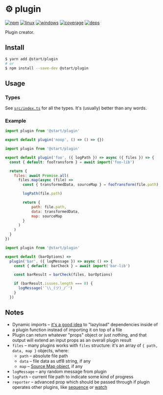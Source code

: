 # ⚙️ plugin

[![npm](https://img.shields.io/npm/v/@start/plugin.svg?style=flat-square)](https://www.npmjs.com/package/@start/plugin) [![linux](https://img.shields.io/travis/deepsweet/start/master.svg?label=linux&style=flat-square)](https://travis-ci.org/deepsweet/start) [![windows](https://img.shields.io/appveyor/ci/deepsweet/start/master.svg?label=windows&style=flat-square)](https://ci.appveyor.com/project/deepsweet/start) [![coverage](https://img.shields.io/codecov/c/github/deepsweet/start/master.svg?style=flat-square)](https://codecov.io/github/deepsweet/start) [![deps](https://david-dm.org/deepsweet/start.svg?path=packages/plugin&style=flat-square)](https://david-dm.org/deepsweet/start?path=packages/plugin)

Plugin creator.

## Install

```sh
$ yarn add @start/plugin
# or
$ npm install --save-dev @start/plugin
```

## Usage

### Types

See [`src/index.ts`](src/index.ts) for all the types. It's (usually) better than any words.

### Example

```js
import plugin from '@start/plugin'

export default plugin('noop', () => () => {})
```

```js
import plugin from '@start/plugin'

export default plugin('foo', ({ logPath }) => async ({ files }) => {
  const { default: fooTransform } = await import('foo-lib')

  return {
    files: await Promise.all(
      files.map(async (file) =>
        const { transformedData, sourceMap } = fooTransform(file.path)

        logPath(file.path)

        return {
            path: file.path,
            data: transformedData,
            map: sourceMap
        }
      )
    )
  }
})
```

```js
import plugin from '@start/plugin'

export default (barOptions) =>
  plugin('bar', ({ logMessage }) => async () => {
    const { default: barCheck } = await import('bar-lib')

    const barResult = barCheck(files, barOptions)

    if (barResult.issues.length === 0) {
      logMessage('¯\\_(ツ)_/¯')
    }
  })
```

## Notes

* Dynamic imports – [it's a good idea](https://github.com/gulpjs/gulp/issues/632) to "lazyload" dependencies inside of a plugin function instead of importing it on top of a file
* Plugin can return whatever "props" object or just nothing, and that output will extend an input props as an overall plugin result
* `files` – many plugins works with `files` structure: it's an array of `{ path, data, map }` objects, where:
  * `path` – absolute file path
  * `data` – file data as utf8 string, if any
  * `map` – [Source Map object](https://www.html5rocks.com/en/tutorials/developertools/sourcemaps/#toc-anatomy), if any
* `logMessage` – any random message from plugin
* `logPath` – current file path to indicate some kind of progress
* `reporter` – advanced prop which should be passed through if plugin operates other plugins, like [sequence](../plugin-sequence) or [watch](../plugin-watch)
